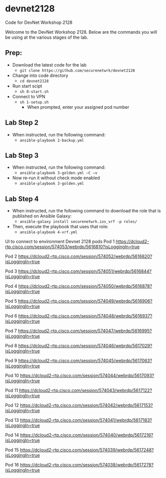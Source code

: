# devnet2128
Code for DevNet Workshop 2128


Welcome to the DevNet Workshop 2128. Below are the commands you will be using at the various stages of the lab.


## Prep:

* Download the latest code for the lab
  * `git clone https://github.com/securenetwrk/devnet2128`
* Change into code directory
  * `cd devnet2128`
* Run start scipt
  * `sh 0-start.sh`
* Connect to VPN
  * `sh 1-setup.sh`
    * When prompted, enter your assigned pod number


## Lab Step 2
* When instructed, run the following command:
  * `ansible-playbook 2-backup.yml`

## Lab Step 3
* When instructed, run the following command:
  * `ansible-playbook 3-golden.yml –C –v`
* Now re-run it without check mode enabled
  * `ansible-playbook 3-golden.yml`

## Lab Step 4
* When instructed, run the following command to download the role that is published on Ansible Galaxy:
  * `ansible-galaxy install securenetwrk.ios_vrf -p roles/`
* Then, execute the playbook that uses that role:
  * `ansible-playbook 4-vrf.yml`

UI to connect to environment
Devnet 2128 pods
Pod 1 https://dcloud2-rtp.cisco.com/session/574053/webrdp/5616810?isLoggingIn=true

Pod 2 https://dcloud2-rtp.cisco.com/session/574052/webrdp/5616820?isLoggingIn=true

Pod 3 https://dcloud2-rtp.cisco.com/session/574051/webrdp/5616844?isLoggingIn=true

Pod 4 https://dcloud2-rtp.cisco.com/session/574050/webrdp/5616878?isLoggingIn=true

Pod 5 https://dcloud2-rtp.cisco.com/session/574049/webrdp/5616906?isLoggingIn=true

Pod 6 https://dcloud2-rtp.cisco.com/session/574048/webrdp/5616937?isLoggingIn=true

Pod 7 https://dcloud2-rtp.cisco.com/session/574047/webrdp/5616995?isLoggingIn=true

Pod 8 https://dcloud2-rtp.cisco.com/session/574046/webrdp/5617029?isLoggingIn=true

Pod 9 https://dcloud2-rtp.cisco.com/session/574045/webrdp/5617063?isLoggingIn=true

Pod 10 https://dcloud2-rtp.cisco.com/session/574044/webrdp/5617093?isLoggingIn=true

Pod 11 https://dcloud2-rtp.cisco.com/session/574043/webrdp/5617122?isLoggingIn=true

Pod 12 https://dcloud2-rtp.cisco.com/session/574042/webrdp/5617153?isLoggingIn=true

Pod 13 https://dcloud2-rtp.cisco.com/session/574041/webrdp/5617183?isLoggingIn=true

Pod 14 https://dcloud2-rtp.cisco.com/session/574040/webrdp/5617216?isLoggingIn=true

Pod 15 https://dcloud2-rtp.cisco.com/session/574039/webrdp/5617248?isLoggingIn=true

Pod 16 https://dcloud2-rtp.cisco.com/session/574038/webrdp/5617278?isLoggingIn=true
